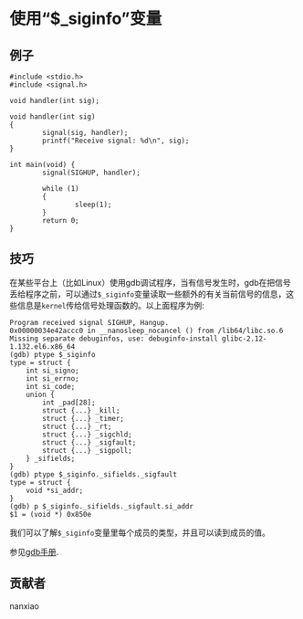 # 使用“$_siginfo”变量
## 例子
	#include <stdio.h>
	#include <signal.h>
	
	void handler(int sig);
	
	void handler(int sig)
	{
	        signal(sig, handler);
	        printf("Receive signal: %d\n", sig);
	}
	
	int main(void) {
	        signal(SIGHUP, handler);
	        
	        while (1)
	        {
	                sleep(1);
	        }
	        return 0;
	}

## 技巧
在某些平台上（比如Linux）使用gdb调试程序，当有信号发生时，gdb在把信号丢给程序之前，可以通过`$_siginfo`变量读取一些额外的有关当前信号的信息，这些信息是`kernel`传给信号处理函数的。以上面程序为例:  

	Program received signal SIGHUP, Hangup.
	0x00000034e42accc0 in __nanosleep_nocancel () from /lib64/libc.so.6
	Missing separate debuginfos, use: debuginfo-install glibc-2.12-1.132.el6.x86_64
	(gdb) ptype $_siginfo
	type = struct {
	    int si_signo;
	    int si_errno;
	    int si_code;
	    union {
	        int _pad[28];
	        struct {...} _kill;
	        struct {...} _timer;
	        struct {...} _rt;
	        struct {...} _sigchld;
	        struct {...} _sigfault;
	        struct {...} _sigpoll;
	    } _sifields;
	}
	(gdb) ptype $_siginfo._sifields._sigfault
	type = struct {
	    void *si_addr;
	}
	(gdb) p $_siginfo._sifields._sigfault.si_addr
	$1 = (void *) 0x850e

我们可以了解`$_siginfo`变量里每个成员的类型，并且可以读到成员的值。


参见[gdb手册](https://sourceware.org/gdb/onlinedocs/gdb/Signaling.html#Signaling).

## 贡献者

nanxiao
